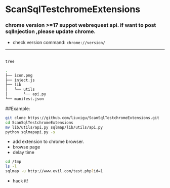 # ScanSqlTestchromeExtensions

### chrome version >=17 suppot webrequest api.  if want to post sqlInjection ,please update chrome.
- check version command: `chrome://version/`

***

##
```bash
tree

.
├── icon.png
├── inject.js
├── lib
│   └── utils
│       └── api.py
└── manifest.json
```

##Example:
```bash
git clone https://github.com/liuxigu/ScanSqlTestchromeExtensions.git
cd ScanSqlTestchromeExtensions
mv lib/utils/api.py sqlmap/lib/utils/api.py
python sqlmapapi.py -s
```
-	add extension to chrome browser.
-	browse page
- 	delay time
```bash
cd /tmp
ls -l
sqlmap -u http://www.evil.com/test.php?id=1
```
-	hack it!

